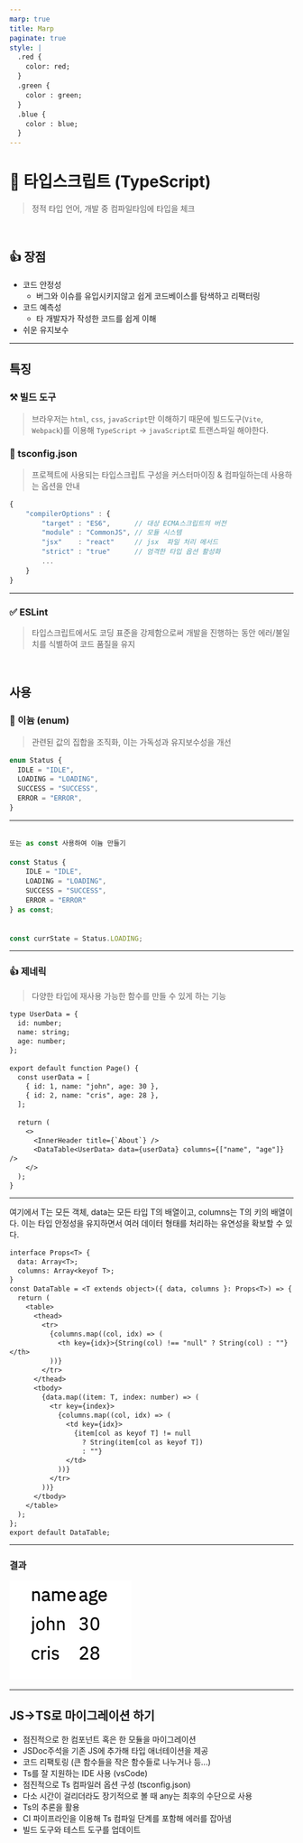 ```yaml
---
marp: true
title: Marp
paginate: true
style: |
  .red {
    color: red;
  }
  .green {
    color : green;
  }
  .blue {
    color : blue;
  }
---
```


# 🦾 타입스크립트 (TypeScript)

> 정적 타입 언어, 개발 중 컴파일타임에 타입을 체크

<br>

## 👍 장점

- 코드 안정성
  - 버그와 이슈를 유입시키지않고 쉽게 코드베이스를 탐색하고 리팩터링
- 코드 예측성
  - 타 개발자가 작성한 코드를 쉽게 이해
- 쉬운 유지보수

---

## 특징

### ⚒️ 빌드 도구

> 브라우저는 `html`, `css`, `javaScript`만 이해하기 때문에 빌드도구(`Vite`,` Webpack`)를 이용해 `TypeScript` -> `javaScript`로 트랜스파일 해야한다.

### 📝 tsconfig.json

> 프로젝트에 사용되는 타입스크립트 구성을 커스터마이징 & 컴파일하는데 사용하는 옵션을 안내

```js
{
    "compilerOptions" : {
        "target" : "ES6",      // 대상 ECMA스크립트의 버전
        "module" : "CommonJS", // 모듈 시스템
        "jsx"    : "react"     // jsx  파일 처리 메서드
        "strict" : "true"      // 엄격한 타입 옵션 활성화
        ...
    }
}
```

---

### ✅ ESLint

> 타입스크립트에서도 코딩 표준을 강제함으로써 개발을 진행하는 동안 에러/불일치를 식별하여 코드 품질을 유지

<br>

## 사용

### 👥 이늄 (enum)

> 관련된 값의 집합을 조직화, 이는 가독성과 유지보수성을 개선

```ts
enum Status {
  IDLE = "IDLE",
  LOADING = "LOADING",
  SUCCESS = "SUCCESS",
  ERROR = "ERROR",
}
```

---

```ts

또는 as const 사용하여 이늄 만들기

const Status {
    IDLE = "IDLE",
    LOADING = "LOADING",
    SUCCESS = "SUCCESS",
    ERROR = "ERROR"
} as const;


const currState = Status.LOADING;

```

---

### 👍 제네릭

> <span class='red'>다양한 타입</span>에 <span class='red'>재사용</span> 가능한 함수를 만들 수 있게 하는 기능

```tsx
type UserData = {
  id: number;
  name: string;
  age: number;
};

export default function Page() {
  const userData = [
    { id: 1, name: "john", age: 30 },
    { id: 2, name: "cris", age: 28 },
  ];

  return (
    <>
      <InnerHeader title={`About`} />
      <DataTable<UserData> data={userData} columns={["name", "age"]} />
    </>
  );
}
```

---

여기에서 T는 모든 객체, data는 <span class='red'>모든 타입</span> T의 배열이고, columns는 T의 <span class='red'>키</span>의 배열이다.
이는 타입 안정성을 유지하면서 <span class='red'>여러 데이터 형태</span>를 처리하는 유연성을 확보할 수 있다.

```tsx
interface Props<T> {
  data: Array<T>;
  columns: Array<keyof T>;
}
const DataTable = <T extends object>({ data, columns }: Props<T>) => {
  return (
    <table>
      <thead>
        <tr>
          {columns.map((col, idx) => (
            <th key={idx}>{String(col) !== "null" ? String(col) : ""}</th>
          ))}
        </tr>
      </thead>
      <tbody>
        {data.map((item: T, index: number) => (
          <tr key={index}>
            {columns.map((col, idx) => (
              <td key={idx}>
                {item[col as keyof T] != null
                  ? String(item[col as keyof T])
                  : ""}
              </td>
            ))}
          </tr>
        ))}
      </tbody>
    </table>
  );
};
export default DataTable;
```

---

### 결과

![image](../CHAPTER.15.타입스크립트/Asset/result.png)

---

## JS->TS로 마이그레이션 하기

- 점진적으로 한 컴포넌트 혹은 한 모듈을 마이그레이션
- JSDoc주석을 기존 JS에 추가해 타입 애너테이션을 제공
- 코드 리팩토링 (큰 함수들을 작은 함수들로 나누거나 등...)
- Ts를 잘 지원하는 IDE 사용 (vsCode)
- 점진적으로 Ts 컴파일러 옵션 구성 (tsconfig.json)
- 다소 시간이 걸리더라도 장기적으로 볼 때 any는 최후의 수단으로 사용
- Ts의 추론을 활용
- CI 파이프라인을 이용해 Ts 컴파일 단계를 포함해 에러를 잡아냄
- 빌드 도구와 테스트 도구를 업데이트
